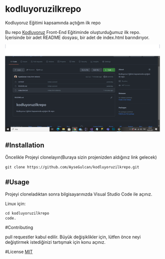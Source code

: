 # kodluyoruzilkrepo
Kodluyoruz Eğitimi kapsamında açtığım ilk repo


Bu repo [Kodluyoruz](https://www.kodluyoruz.org/) Front-End Eğitiminde oluşturduğumuz ilk repo. İçerisinde bir adet README dosyası, bir adet de index.html barındırıyor.

![Kodluyoruz](https://github.com/AyseGulcan/kodluyoruzilkrepo/blob/d80fefebcec8d6da8107d49ef7344874a942de6e/img/projeresim.png) 


#Installation
----
Öncelikle Projeyi clonelayın(Buraya sizin projenizden aldığınız link gelecek)

`git clone https://github.com/AyseGulcan/kodluyoruzilkrepo.git`


#Usage 
---
Projeyi cloneladıktan sonra bilgisayarınızda Visual Studio Code ile açınız.


Linux için:

```
cd kodluyoruzilkrepo
code.
 ```

#Contributing
 
 pull requestler kabul edilir. Büyük değişiklikler için, lütfen önce neyi değiştirmek istediğinizi tartışmak için konu açınız.

 #License
 [MIT](https://choosealicense.com/licenses/mit/)
